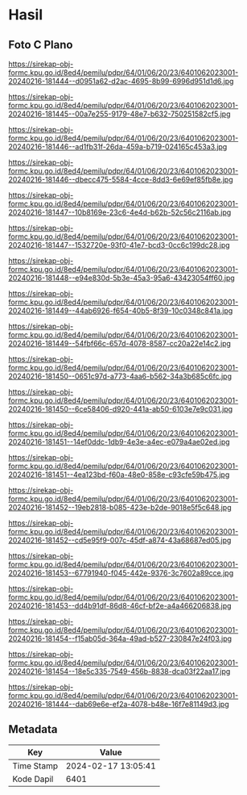 # Hasil

## Foto C Plano

https://sirekap-obj-formc.kpu.go.id/8ed4/pemilu/pdpr/64/01/06/20/23/6401062023001-20240216-181444--d0951a62-d2ac-4695-8b99-6996d951d1d6.jpg

https://sirekap-obj-formc.kpu.go.id/8ed4/pemilu/pdpr/64/01/06/20/23/6401062023001-20240216-181445--00a7e255-9179-48e7-b632-750251582cf5.jpg

https://sirekap-obj-formc.kpu.go.id/8ed4/pemilu/pdpr/64/01/06/20/23/6401062023001-20240216-181446--ad1fb31f-26da-459a-b719-024165c453a3.jpg

https://sirekap-obj-formc.kpu.go.id/8ed4/pemilu/pdpr/64/01/06/20/23/6401062023001-20240216-181446--dbecc475-5584-4cce-8dd3-6e69ef85fb8e.jpg

https://sirekap-obj-formc.kpu.go.id/8ed4/pemilu/pdpr/64/01/06/20/23/6401062023001-20240216-181447--10b8169e-23c6-4e4d-b62b-52c56c2116ab.jpg

https://sirekap-obj-formc.kpu.go.id/8ed4/pemilu/pdpr/64/01/06/20/23/6401062023001-20240216-181447--1532720e-93f0-41e7-bcd3-0cc6c199dc28.jpg

https://sirekap-obj-formc.kpu.go.id/8ed4/pemilu/pdpr/64/01/06/20/23/6401062023001-20240216-181448--e94e830d-5b3e-45a3-95a6-43423054ff60.jpg

https://sirekap-obj-formc.kpu.go.id/8ed4/pemilu/pdpr/64/01/06/20/23/6401062023001-20240216-181449--44ab6926-f654-40b5-8f39-10c0348c841a.jpg

https://sirekap-obj-formc.kpu.go.id/8ed4/pemilu/pdpr/64/01/06/20/23/6401062023001-20240216-181449--54fbf66c-657d-4078-8587-cc20a22e14c2.jpg

https://sirekap-obj-formc.kpu.go.id/8ed4/pemilu/pdpr/64/01/06/20/23/6401062023001-20240216-181450--0651c97d-a773-4aa6-b562-34a3b685c6fc.jpg

https://sirekap-obj-formc.kpu.go.id/8ed4/pemilu/pdpr/64/01/06/20/23/6401062023001-20240216-181450--6ce58406-d920-441a-ab50-6103e7e9c031.jpg

https://sirekap-obj-formc.kpu.go.id/8ed4/pemilu/pdpr/64/01/06/20/23/6401062023001-20240216-181451--14ef0ddc-1db9-4e3e-a4ec-e079a4ae02ed.jpg

https://sirekap-obj-formc.kpu.go.id/8ed4/pemilu/pdpr/64/01/06/20/23/6401062023001-20240216-181451--4ea123bd-f60a-48e0-858e-c93cfe59b475.jpg

https://sirekap-obj-formc.kpu.go.id/8ed4/pemilu/pdpr/64/01/06/20/23/6401062023001-20240216-181452--19eb2818-b085-423e-b2de-9018e5f5c648.jpg

https://sirekap-obj-formc.kpu.go.id/8ed4/pemilu/pdpr/64/01/06/20/23/6401062023001-20240216-181452--cd5e95f9-007c-45df-a874-43a68687ed05.jpg

https://sirekap-obj-formc.kpu.go.id/8ed4/pemilu/pdpr/64/01/06/20/23/6401062023001-20240216-181453--67791940-f045-442e-9376-3c7602a89cce.jpg

https://sirekap-obj-formc.kpu.go.id/8ed4/pemilu/pdpr/64/01/06/20/23/6401062023001-20240216-181453--dd4b91df-86d8-46cf-bf2e-a4a466206838.jpg

https://sirekap-obj-formc.kpu.go.id/8ed4/pemilu/pdpr/64/01/06/20/23/6401062023001-20240216-181454--f15ab05d-364a-49ad-b527-230847e24f03.jpg

https://sirekap-obj-formc.kpu.go.id/8ed4/pemilu/pdpr/64/01/06/20/23/6401062023001-20240216-181454--18e5c335-7549-456b-8838-dca03f22aa17.jpg

https://sirekap-obj-formc.kpu.go.id/8ed4/pemilu/pdpr/64/01/06/20/23/6401062023001-20240216-181444--dab69e6e-ef2a-4078-b48e-16f7e81149d3.jpg


## Metadata

| Key        | Value               |
| ---------- | ------------------- |
| Time Stamp | 2024-02-17 13:05:41 |
| Kode Dapil | 6401                |



